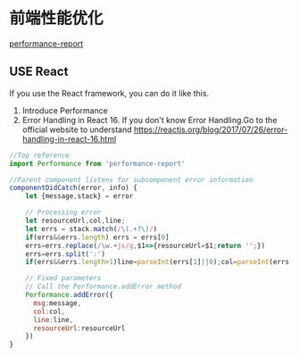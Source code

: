 前端性能优化
===

[performance-report](https://www.npmjs.com/package/performance-report)

## USE React
If you use the React framework, you can do it like this.

1. Introduce Performance
2. Error Handling in React 16. If you don't know Error Handling.Go to the official website to understand https://reactjs.org/blog/2017/07/26/error-handling-in-react-16.html

```js
//Top reference
import Performance from 'performance-report'

//Parent component listens for subcomponent error information
componentDidCatch(error, info) {
    let {message,stack} = error

    // Processing error
    let resourceUrl,col,line;
    let errs = stack.match(/\(.+?\)/)
    if(errs&&errs.length) errs = errs[0]
    errs=errs.replace(/\w.+js/g,$1=>{resourceUrl=$1;return '';})
    errs=errs.split(':')
    if(errs&&errs.length>1)line=parseInt(errs[1]||0);col=parseInt(errs[2]||0)

    // Fixed parameters
    // Call the Performance.addError method
    Performance.addError({
      msg:message,
      col:col,
      line:line,
      resourceUrl:resourceUrl
    })
}
```
